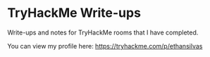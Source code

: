 # TryHackMe Write-ups

Write-ups and notes for TryHackMe rooms that I have completed.

You can view my profile here: https://tryhackme.com/p/ethansilvas
